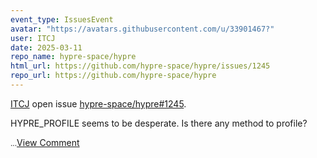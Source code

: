 ```yaml
---
event_type: IssuesEvent
avatar: "https://avatars.githubusercontent.com/u/33901467?"
user: ITCJ
date: 2025-03-11
repo_name: hypre-space/hypre
html_url: https://github.com/hypre-space/hypre/issues/1245
repo_url: https://github.com/hypre-space/hypre
---
```


<a href='https://github.com/ITCJ' target='_blank'>ITCJ</a> open issue <a href='https://github.com/hypre-space/hypre/issues/1245' target='_blank'>hypre-space/hypre#1245</a>.

<p>HYPRE_PROFILE  seems to be desperate. Is there any method to profile?</p><small>...</small><a href='https://github.com/hypre-space/hypre/issues/1245' target='_blank'>View Comment</a>